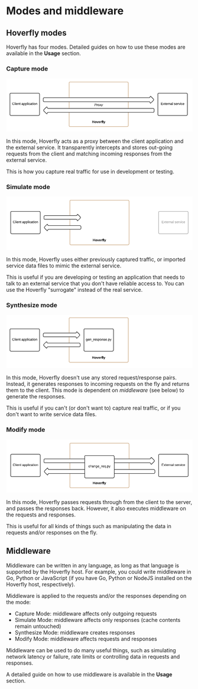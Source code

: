 # Modes and middleware

## Hoverfly modes

Hoverfly has four modes. Detailed guides on how to use these modes are available in the **Usage** section.

### Capture mode

![](hf_capture.png)

In this mode, Hoverfly acts as a proxy between the client application and the external service. It transparently intercepts and stores out-going requests from the client and matching incoming responses from the external service.

This is how you capture real traffic for use in development or testing.

### Simulate mode

![](hf_simulate.png)

In this mode, Hoverfly uses either previously captured traffic, or imported service data files to mimic the external service.

This is useful if you are developing or testing an application that needs to talk to an external service that you don't have reliable access to. You can use the Hoverfly "surrogate" instead of the real service.

### Synthesize mode

![](hf_synthesize.png)

In this mode, Hoverfly doesn't use any stored request/response pairs. Instead, it generates responses to incoming requests on the fly and returns them to the client. This mode is dependent on *middleware* (see below) to generate the responses.

This is useful if you can't (or don't want to) capture real traffic, or if you don't want to write service data files.

### Modify mode

![](hf_modify.png)

In this mode, Hoverfly passes requests through from the client to the server, and passes the responses back. However, it also executes middleware on the requests and responses.

This is useful for all kinds of things such as manipulating the data in requests and/or responses on the fly.

## Middleware

Middleware can be written in any language, as long as that language is supported by the Hoverfly host. For example, you could write middleware in Go, Python or JavaScript (if you have Go, Python or NodeJS installed on the Hoverfly host, respectively).

Middleware is applied to the requests and/or the responses depending on the mode:

* Capture Mode: middleware affects only outgoing requests
* Simulate Mode: middleware affects only responses (cache contents remain untouched)
* Synthesize Mode: middleware creates responses
* Modify Mode: middleware affects requests and responses

Middleware can be used to do many useful things, such as simulating network latency or failure, rate limits or controlling data in requests and responses.

A detailed guide on how to use middleware is available in the **Usage** section.